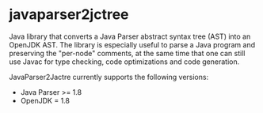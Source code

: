 # javaparser2jctree
Java library that converts a Java Parser abstract syntax tree (AST) into an OpenJDK AST. The library is especially useful to parse a Java program and preserving the "per-node" comments, at the same time that one can still use Javac for type checking, code optimizations and code generation.

JavaParser2Jactre currently supports the following versions:
- Java Parser >= 1.8
- OpenJDK = 1.8
